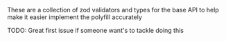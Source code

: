 These are a collection of zod validators and types for the base API to help make it easier implement the polyfill accurately

TODO: Great first issue if someone want's to tackle doing this
